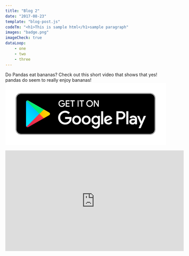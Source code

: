 ```yaml
---
title: "Blog 2"
date: "2017-08-23"
template: "blog-post.js"
codeTm: "<h1>This is sample html</h1>sample paragraph"
images: "badge.png"
imageCheck: true
dataLoop:
    - one
    - two
    - three
---
```


Do Pandas eat bananas? Check out this short video that shows that yes! pandas do
seem to really enjoy bananas!
<img src="badge.png" />
<iframe width="560" height="315" src="https://www.youtube.com/embed/4SZl1r2O_bY" frameborder="0" allowfullscreen></iframe>